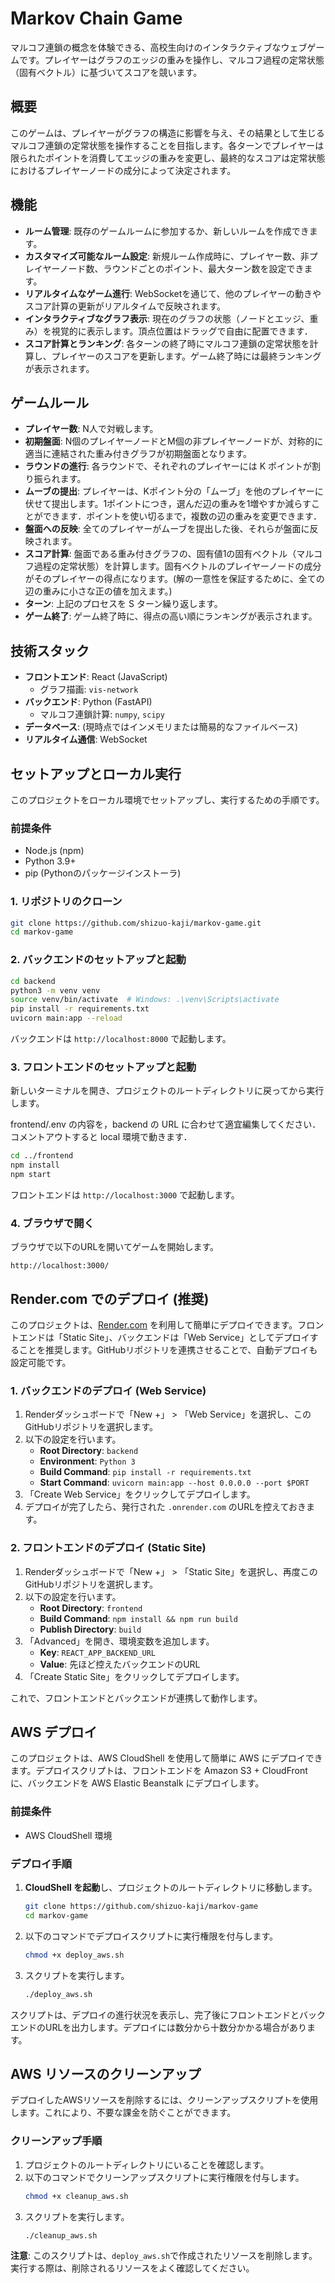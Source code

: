 # Markov Chain Game

マルコフ連鎖の概念を体験できる、高校生向けのインタラクティブなウェブゲームです。プレイヤーはグラフのエッジの重みを操作し、マルコフ過程の定常状態（固有ベクトル）に基づいてスコアを競います。

## 概要

このゲームは、プレイヤーがグラフの構造に影響を与え、その結果として生じるマルコフ連鎖の定常状態を操作することを目指します。各ターンでプレイヤーは限られたポイントを消費してエッジの重みを変更し、最終的なスコアは定常状態におけるプレイヤーノードの成分によって決定されます。

## 機能

- **ルーム管理**: 既存のゲームルームに参加するか、新しいルームを作成できます。
- **カスタマイズ可能なルーム設定**: 新規ルーム作成時に、プレイヤー数、非プレイヤーノード数、ラウンドごとのポイント、最大ターン数を設定できます。
- **リアルタイムなゲーム進行**: WebSocketを通じて、他のプレイヤーの動きやスコア計算の更新がリアルタイムで反映されます。
- **インタラクティブなグラフ表示**: 現在のグラフの状態（ノードとエッジ、重み）を視覚的に表示します。頂点位置はドラッグで自由に配置できます．
- **スコア計算とランキング**: 各ターンの終了時にマルコフ連鎖の定常状態を計算し、プレイヤーのスコアを更新します。ゲーム終了時には最終ランキングが表示されます。

## ゲームルール

- **プレイヤー数**: N人で対戦します。
- **初期盤面**: N個のプレイヤーノードとM個の非プレイヤーノードが、対称的に適当に連結された重み付きグラフが初期盤面となります。
- **ラウンドの進行**: 各ラウンドで、それぞれのプレイヤーには K ポイントが割り振られます。
- **ムーブの提出**: プレイヤーは、Kポイント分の「ムーブ」を他のプレイヤーに伏せて提出します。1ポイントにつき，選んだ辺の重みを1増やすか減らすことができます．ポイントを使い切るまで，複数の辺の重みを変更できます．
- **盤面への反映**: 全てのプレイヤーがムーブを提出した後、それらが盤面に反映されます。
- **スコア計算**: 盤面である重み付きグラフの、固有値1の固有ベクトル（マルコフ過程の定常状態）を計算します。固有ベクトルのプレイヤーノードの成分がそのプレイヤーの得点になります。(解の一意性を保証するために、全ての辺の重みに小さな正の値を加えます。)
- **ターン**: 上記のプロセスを S ターン繰り返します。
- **ゲーム終了**: ゲーム終了時に、得点の高い順にランキングが表示されます。


## 技術スタック

- **フロントエンド**: React (JavaScript)
  - グラフ描画: `vis-network`
- **バックエンド**: Python (FastAPI)
  - マルコフ連鎖計算: `numpy`, `scipy`
- **データベース**: (現時点ではインメモリまたは簡易的なファイルベース)
- **リアルタイム通信**: WebSocket

## セットアップとローカル実行

このプロジェクトをローカル環境でセットアップし、実行するための手順です。

### 前提条件

- Node.js (npm)
- Python 3.9+
- pip (Pythonのパッケージインストーラ)

### 1. リポジトリのクローン

```bash
git clone https://github.com/shizuo-kaji/markov-game.git
cd markov-game
```

### 2. バックエンドのセットアップと起動

```bash
cd backend
python3 -m venv venv
source venv/bin/activate  # Windows: .\venv\Scripts\activate
pip install -r requirements.txt
uvicorn main:app --reload
```

バックエンドは `http://localhost:8000` で起動します。

### 3. フロントエンドのセットアップと起動

新しいターミナルを開き、プロジェクトのルートディレクトリに戻ってから実行します。

frontend/.env の内容を，backend の URL に合わせて適宜編集してください．コメントアウトすると local 環境で動きます．

```bash
cd ../frontend
npm install
npm start
```

フロントエンドは `http://localhost:3000` で起動します。

### 4. ブラウザで開く

ブラウザで以下のURLを開いてゲームを開始します。

```
http://localhost:3000/
```

## Render.com でのデプロイ (推奨)

このプロジェクトは、[Render.com](https://render.com/) を利用して簡単にデプロイできます。フロントエンドは「Static Site」、バックエンドは「Web Service」としてデプロイすることを推奨します。GitHubリポジトリを連携させることで、自動デプロイも設定可能です。

### 1. バックエンドのデプロイ (Web Service)

1.  Renderダッシュボードで「New +」 > 「Web Service」を選択し、このGitHubリポジトリを選択します。
2.  以下の設定を行います。
    - **Root Directory**: `backend`
    - **Environment**: `Python 3`
    - **Build Command**: `pip install -r requirements.txt`
    - **Start Command**: `uvicorn main:app --host 0.0.0.0 --port $PORT`
3.  「Create Web Service」をクリックしてデプロイします。
4.  デプロイが完了したら、発行された `.onrender.com` のURLを控えておきます。

### 2. フロントエンドのデプロイ (Static Site)

1.  Renderダッシュボードで「New +」 > 「Static Site」を選択し、再度このGitHubリポジトリを選択します。
2.  以下の設定を行います。
    - **Root Directory**: `frontend`
    - **Build Command**: `npm install && npm run build`
    - **Publish Directory**: `build`
3.  「Advanced」を開き、環境変数を追加します。
    - **Key**: `REACT_APP_BACKEND_URL`
    - **Value**: 先ほど控えたバックエンドのURL
4.  「Create Static Site」をクリックしてデプロイします。

これで、フロントエンドとバックエンドが連携して動作します。

## AWS デプロイ

このプロジェクトは、AWS CloudShell を使用して簡単に AWS にデプロイできます。デプロイスクリプトは、フロントエンドを Amazon S3 + CloudFront に、バックエンドを AWS Elastic Beanstalk にデプロイします。

### 前提条件

- AWS CloudShell 環境

### デプロイ手順

1.  **CloudShell を起動**し、プロジェクトのルートディレクトリに移動します。
    ```bash
    git clone https://github.com/shizuo-kaji/markov-game
    cd markov-game
    ```
2.  以下のコマンドでデプロイスクリプトに実行権限を付与します。
    ```bash
    chmod +x deploy_aws.sh
    ```
3.  スクリプトを実行します。
    ```bash
    ./deploy_aws.sh
    ```

スクリプトは、デプロイの進行状況を表示し、完了後にフロントエンドとバックエンドのURLを出力します。デプロイには数分から十数分かかる場合があります。

## AWS リソースのクリーンアップ

デプロイしたAWSリソースを削除するには、クリーンアップスクリプトを使用します。これにより、不要な課金を防ぐことができます。

### クリーンアップ手順

1.  プロジェクトのルートディレクトリにいることを確認します。
2.  以下のコマンドでクリーンアップスクリプトに実行権限を付与します。
    ```bash
    chmod +x cleanup_aws.sh
    ```
3.  スクリプトを実行します。
    ```bash
    ./cleanup_aws.sh
    ```

**注意**: このスクリプトは、`deploy_aws.sh`で作成されたリソースを削除します。実行する際は、削除されるリソースをよく確認してください。
